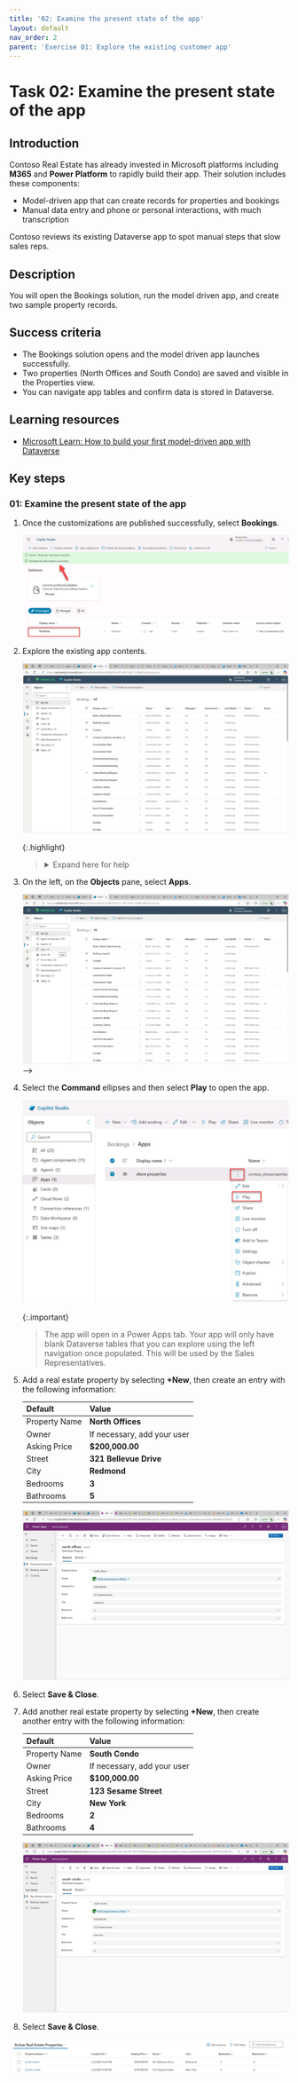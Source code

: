 ```yaml
---
title: '02: Examine the present state of the app'
layout: default
nav_order: 2
parent: 'Exercise 01: Explore the existing customer app'
---
```


# Task 02: Examine the present state of the app

## Introduction
Contoso Real Estate has already invested in Microsoft platforms including **M365** and **Power Platform** to rapidly build their app. Their solution includes these components:

-   Model-driven app that can create records for properties and bookings
-   Manual data entry and phone or personal interactions, with much transcription

Contoso reviews its existing Dataverse app to spot manual steps that slow sales reps.

## Description
You will open the Bookings solution, run the model driven app, and create two sample property records.

## Success criteria
 - The Bookings solution opens and the model driven app launches successfully.
 - Two properties (North Offices and South Condo) are saved and visible in the Properties view.
 - You can navigate app tables and confirm data is stored in Dataverse.

## Learning resources 
- [Microsoft Learn: How to build your first model-driven app with Dataverse](https://learn.microsoft.com/en-us/training/modules/build-first-model-driven-app-dataverse/)


## Key steps

### 01: Examine the present state of the app

1. Once the customizations are published successfully, select **Bookings**.

    ![bookings.jpg](../../media/bookings.jpg)

1. Explore the existing app contents.

    ![qa5r584n.jpg](../../media/qa5r584n.jpg)

    {:.highlight}
    >
    > <Details><summary>Expand here for help</summary>
    >
    > If you aren’t in **Solutions**, navigate there by going to **Home** \> **Agents** and then select the **Bookings** solution.
    > ![a9dp32yo.jpg](../../media/a9dp32yo.jpg)
    >
    > ![mutvn8t9.jpg](../../media/mutvn8t9.jpg)
    > </Details>

1. On the left, on the **Objects** pane, select **Apps**.

    ![jgghcwud.jpg](../../media/jgghcwud.jpg) -->

1. Select the **Command** ellipses and then select **Play** to open the app.

    ![play2.jpg](../../media/play2.jpg)


    {:.important}
    > The app will open in a Power Apps tab. Your app will only have blank Dataverse tables that you can explore using the left navigation once populated. This will be used by the Sales Representatives.

1. Add a real estate property by selecting **+New**, then create an entry with the following information:

    | Default | Value |
    |:---------|:---------|
    | Property Name   | **North Offices**  |
    | Owner   | If necessary, add your user   |
    | Asking Price   | **$200,000.00**   |
    | Street   | **321 Bellevue Drive**   |   
    | City   | **Redmond**   |
    | Bedrooms   | **3** |  
    | Bathrooms   | **5**   |

    ![wx55kaml.jpg](../../media/wx55kaml.jpg)
    
1. Select **Save & Close**.

1. Add another real estate property by selecting **+New**, then create another entry with the following information:

    | Default | Value |
    |:---------|:---------|
    | Property Name   | **South Condo**  |
    | Owner   | If necessary, add your user   |
    | Asking Price   | **$100,000.00**   |
    | Street   | **123 Sesame Street**   |    
    | City   | **New York**   |
    | Bedrooms   | **2** |  
    | Bathrooms   | **4**   |

    ![57rk1sb9.jpg](../../media/57rk1sb9.jpg)

1. Select **Save & Close**.

![entries.jpg](../../media/entries.jpg)
